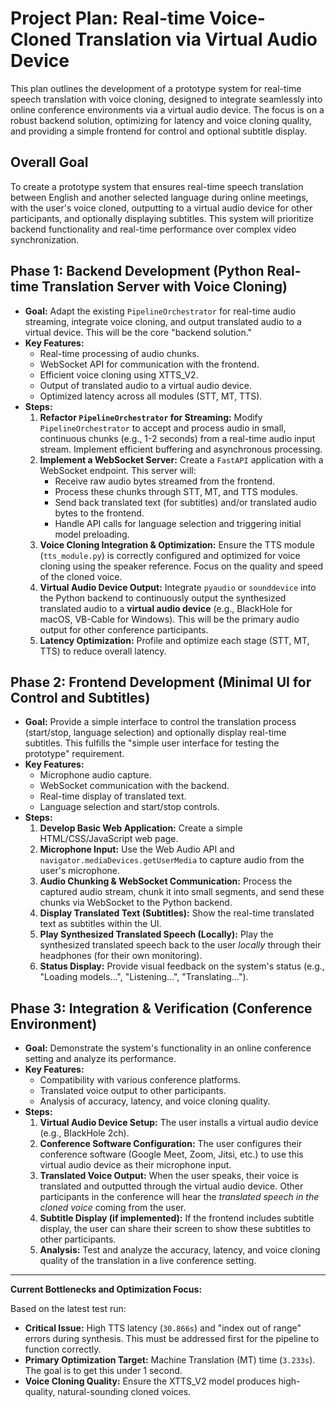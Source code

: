 # Project Plan: Real-time Voice-Cloned Translation via Virtual Audio Device

This plan outlines the development of a prototype system for real-time speech translation with voice cloning, designed to integrate seamlessly into online conference environments via a virtual audio device. The focus is on a robust backend solution, optimizing for latency and voice cloning quality, and providing a simple frontend for control and optional subtitle display.

## Overall Goal

To create a prototype system that ensures real-time speech translation between English and another selected language during online meetings, with the user's voice cloned, outputting to a virtual audio device for other participants, and optionally displaying subtitles. This system will prioritize backend functionality and real-time performance over complex video synchronization.

## Phase 1: Backend Development (Python Real-time Translation Server with Voice Cloning)

*   **Goal:** Adapt the existing `PipelineOrchestrator` for real-time audio streaming, integrate voice cloning, and output translated audio to a virtual device. This will be the core "backend solution."
*   **Key Features:**
    *   Real-time processing of audio chunks.
    *   WebSocket API for communication with the frontend.
    *   Efficient voice cloning using XTTS_V2.
    *   Output of translated audio to a virtual audio device.
    *   Optimized latency across all modules (STT, MT, TTS).
*   **Steps:**
    1.  **Refactor `PipelineOrchestrator` for Streaming:** Modify `PipelineOrchestrator` to accept and process audio in small, continuous chunks (e.g., 1-2 seconds) from a real-time audio input stream. Implement efficient buffering and asynchronous processing.
    2.  **Implement a WebSocket Server:** Create a `FastAPI` application with a WebSocket endpoint. This server will:
        *   Receive raw audio bytes streamed from the frontend.
        *   Process these chunks through STT, MT, and TTS modules.
        *   Send back translated text (for subtitles) and/or translated audio bytes to the frontend.
        *   Handle API calls for language selection and triggering initial model preloading.
    3.  **Voice Cloning Integration & Optimization:** Ensure the TTS module (`tts_module.py`) is correctly configured and optimized for voice cloning using the speaker reference. Focus on the quality and speed of the cloned voice.
    4.  **Virtual Audio Device Output:** Integrate `pyaudio` or `sounddevice` into the Python backend to continuously output the synthesized translated audio to a **virtual audio device** (e.g., BlackHole for macOS, VB-Cable for Windows). This will be the primary audio output for other conference participants.
    5.  **Latency Optimization:** Profile and optimize each stage (STT, MT, TTS) to reduce overall latency.

## Phase 2: Frontend Development (Minimal UI for Control and Subtitles)

*   **Goal:** Provide a simple interface to control the translation process (start/stop, language selection) and optionally display real-time subtitles. This fulfills the "simple user interface for testing the prototype" requirement.
*   **Key Features:**
    *   Microphone audio capture.
    *   WebSocket communication with the backend.
    *   Real-time display of translated text.
    *   Language selection and start/stop controls.
*   **Steps:**
    1.  **Develop Basic Web Application:** Create a simple HTML/CSS/JavaScript web page.
    2.  **Microphone Input:** Use the Web Audio API and `navigator.mediaDevices.getUserMedia` to capture audio from the user's microphone.
    3.  **Audio Chunking & WebSocket Communication:** Process the captured audio stream, chunk it into small segments, and send these chunks via WebSocket to the Python backend.
    4.  **Display Translated Text (Subtitles):** Show the real-time translated text as subtitles within the UI.
    5.  **Play Synthesized Translated Speech (Locally):** Play the synthesized translated speech back to the user *locally* through their headphones (for their own monitoring).
    6.  **Status Display:** Provide visual feedback on the system's status (e.g., "Loading models...", "Listening...", "Translating...").

## Phase 3: Integration & Verification (Conference Environment)

*   **Goal:** Demonstrate the system's functionality in an online conference setting and analyze its performance.
*   **Key Features:**
    *   Compatibility with various conference platforms.
    *   Translated voice output to other participants.
    *   Analysis of accuracy, latency, and voice cloning quality.
*   **Steps:**
    1.  **Virtual Audio Device Setup:** The user installs a virtual audio device (e.g., BlackHole 2ch).
    2.  **Conference Software Configuration:** The user configures their conference software (Google Meet, Zoom, Jitsi, etc.) to use this virtual audio device as their microphone input.
    3.  **Translated Voice Output:** When the user speaks, their voice is translated and outputted through the virtual audio device. Other participants in the conference will hear the *translated speech in the cloned voice* coming from the user.
    4.  **Subtitle Display (if implemented):** If the frontend includes subtitle display, the user can share their screen to show these subtitles to other participants.
    5.  **Analysis:** Test and analyze the accuracy, latency, and voice cloning quality of the translation in a live conference setting.

---

**Current Bottlenecks and Optimization Focus:**

Based on the latest test run:

*   **Critical Issue:** High TTS latency (`30.866s`) and "index out of range" errors during synthesis. This must be addressed first for the pipeline to function correctly.
*   **Primary Optimization Target:** Machine Translation (MT) time (`3.233s`). The goal is to get this under 1 second.
*   **Voice Cloning Quality:** Ensure the XTTS_V2 model produces high-quality, natural-sounding cloned voices.




